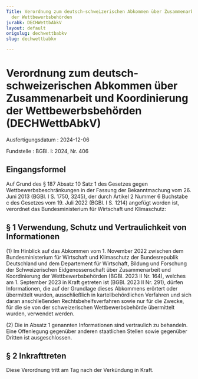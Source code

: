 ```yaml
---
Title: Verordnung zum deutsch-schweizerischen Abkommen über Zusammenarbeit und Koordinierung
  der Wettbewerbsbehörden
jurabk: DECHWettbAbkV
layout: default
origslug: dechwettbabkv
slug: dechwettbabkv

---
```


# Verordnung zum deutsch-schweizerischen Abkommen über Zusammenarbeit und Koordinierung der Wettbewerbsbehörden (DECHWettbAbkV)

Ausfertigungsdatum
:   2024-12-06

Fundstelle
:   BGBl. I: 2024, Nr. 406


## Eingangsformel

Auf Grund des § 187 Absatz 10 Satz 1 des Gesetzes gegen Wettbewerbsbeschränkungen in der Fassung der Bekanntmachung vom 26. Juni 2013 (BGBl. I S. 1750, 3245), der durch Artikel 2 Nummer 6 Buchstabe c des Gesetzes vom 19. Juli 2022 (BGBl. I S. 1214) angefügt worden ist, verordnet das Bundesministerium für Wirtschaft und Klimaschutz:


## § 1 Verwendung, Schutz und Vertraulichkeit von Informationen

(1) Im Hinblick auf das Abkommen vom 1. November 2022 zwischen dem Bundesministerium für Wirtschaft und Klimaschutz der Bundesrepublik Deutschland und dem Departement für Wirtschaft, Bildung und Forschung der Schweizerischen Eidgenossenschaft über Zusammenarbeit und Koordinierung der Wettbewerbsbehörden (BGBl. 2023 II Nr. 164), welches am 1. September 2023 in Kraft getreten ist (BGBl. 2023 II Nr. 291), dürfen Informationen, die auf der Grundlage dieses Abkommens erörtert oder übermittelt wurden, ausschließlich in kartellbehördlichen Verfahren und sich daran anschließenden Rechtsbehelfsverfahren sowie nur für die Zwecke, für die sie von der schweizerischen Wettbewerbsbehörde übermittelt wurden, verwendet werden.

(2) Die in Absatz 1 genannten Informationen sind vertraulich zu behandeln. Eine Offenlegung gegenüber anderen staatlichen Stellen sowie gegenüber Dritten ist ausgeschlossen.


## § 2 Inkrafttreten

Diese Verordnung tritt am Tag nach der Verkündung in Kraft.

